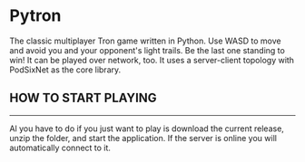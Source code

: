 # Pytron
The classic multiplayer Tron game written in Python. Use WASD to move and avoid you and your opponent's light trails. Be the last one standing to win!
It can be played over network, too. It uses a server-client topology with PodSixNet as the core library.

## HOW TO START PLAYING
--------------------
Al you have to do if you just want to play is download the current release, unzip the folder, and start the application.
If the server is online you will automatically connect to it.
